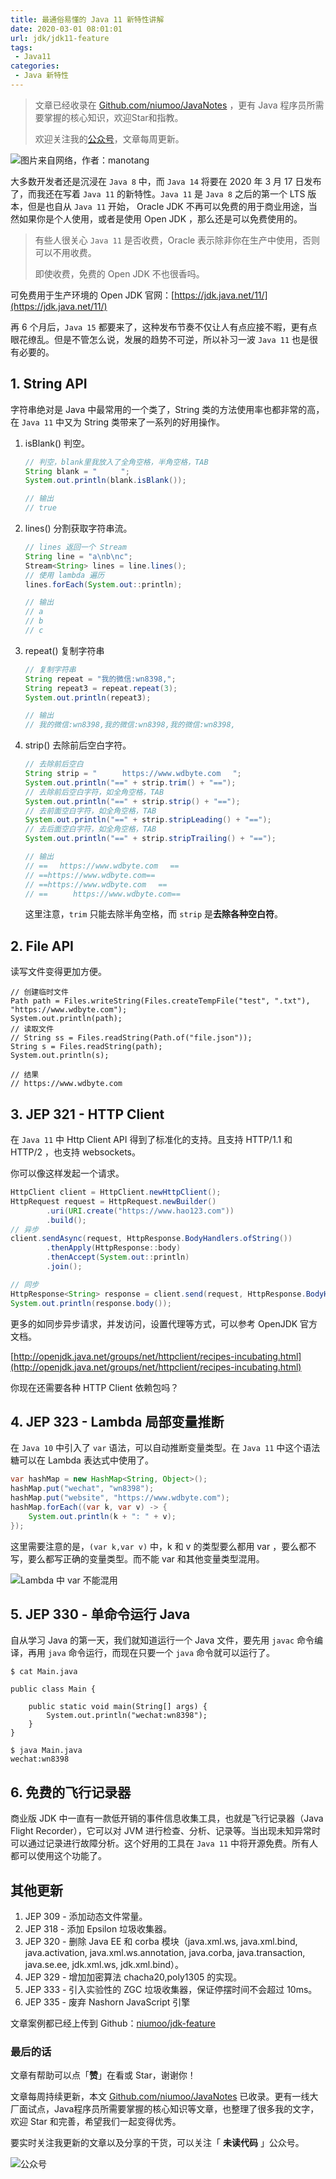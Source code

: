 ```yaml
---
title: 最通俗易懂的 Java 11 新特性讲解
date: 2020-03-01 08:01:01
url: jdk/jdk11-feature
tags:
 - Java11
categories:
 - Java 新特性
---
```


> 文章已经收录在 [Github.com/niumoo/JavaNotes](https://github.com/niumoo/JavaNotes) ，更有 Java 程序员所需要掌握的核心知识，欢迎Star和指教。
>
> 欢迎关注我的[公众号](https://github.com/niumoo/JavaNotes#%E5%85%AC%E4%BC%97%E5%8F%B7)，文章每周更新。

![图片来自网络，作者：manotang](https://cdn.jsdelivr.net/gh/niumoo/cdn-assets/2020/Oxz5l3JUFaHrCNm.jpg)

大多数开发者还是沉浸在 `Java 8` 中，而 `Java 14` 将要在 2020 年 3 月 17 日发布了，而我还在写着 `Java 11` 的新特性。`Java 11` 是 `Java 8` 之后的第一个 LTS 版本，但是也自从 `Java 11` 开始， Oracle JDK 不再可以免费的用于商业用途，当然如果你是个人使用，或者是使用 Open JDK ，那么还是可以免费使用的。

> 有些人很关心 `Java 11` 是否收费，Oracle 表示除非你在生产中使用，否则可以不用收费。
>
> 即使收费，免费的 Open JDK 不也很香吗。

可免费用于生产环境的 Open JDK 官网：[https://jdk.java.net/11/](https://jdk.java.net/11/)

再 6 个月后，`Java 15` 都要来了，这种发布节奏不仅让人有点应接不暇，更有点眼花缭乱。但是不管怎么说，发展的趋势不可逆，所以补习一波 `Java 11` 也是很有必要的。

<!-- more-->

## 1.  String API

字符串绝对是 Java 中最常用的一个类了，String 类的方法使用率也都非常的高，在 `Java 11` 中又为 String 类带来了一系列的好用操作。

1. isBlank() 判空。

   ```java
   // 判空，blank里我放入了全角空格，半角空格，TAB
   String blank = "　　  ";
   System.out.println(blank.isBlank());
   
   // 输出
   // true
   ```

2. lines() 分割获取字符串流。

   ```java
   // lines 返回一个 Stream
   String line = "a\nb\nc";
   Stream<String> lines = line.lines();
   // 使用 lambda 遍历
   lines.forEach(System.out::println);
   
   // 输出
   // a
   // b
   // c
   ```

3. repeat() 复制字符串

   ```java
   // 复制字符串
   String repeat = "我的微信:wn8398,";
   String repeat3 = repeat.repeat(3);
   System.out.println(repeat3);
   
   // 输出
   // 我的微信:wn8398,我的微信:wn8398,我的微信:wn8398,
   ```

4. strip() 去除前后空白字符。

   ```java
   // 去除前后空白
   String strip = "   　 https://www.wdbyte.com 　";
   System.out.println("==" + strip.trim() + "==");
   // 去除前后空白字符，如全角空格，TAB
   System.out.println("==" + strip.strip() + "==");
   // 去前面空白字符，如全角空格，TAB
   System.out.println("==" + strip.stripLeading() + "==");
   // 去后面空白字符，如全角空格，TAB
   System.out.println("==" + strip.stripTrailing() + "==");
   
   // 输出
   // ==　 https://www.wdbyte.com 　==
   // ==https://www.wdbyte.com==
   // ==https://www.wdbyte.com 　==
   // ==   　 https://www.wdbyte.com==
   ```

   这里注意，`trim` 只能去除半角空格，而 `strip` 是**去除各种空白符**。

## 2. File API

读写文件变得更加方便。

```
// 创建临时文件
Path path = Files.writeString(Files.createTempFile("test", ".txt"), "https://www.wdbyte.com");
System.out.println(path);
// 读取文件
// String ss = Files.readString(Path.of("file.json"));
String s = Files.readString(path);
System.out.println(s);

// 结果
// https://www.wdbyte.com
```

## 3. JEP 321 - HTTP Client

在 `Java 11` 中 Http Client API 得到了标准化的支持。且支持 HTTP/1.1 和 HTTP/2 ，也支持 websockets。

你可以像这样发起一个请求。

```java
HttpClient client = HttpClient.newHttpClient();
HttpRequest request = HttpRequest.newBuilder()
        .uri(URI.create("https://www.hao123.com"))
        .build();
// 异步
client.sendAsync(request, HttpResponse.BodyHandlers.ofString())
        .thenApply(HttpResponse::body)
        .thenAccept(System.out::println)
        .join();

// 同步
HttpResponse<String> response = client.send(request, HttpResponse.BodyHandlers.ofString());
System.out.println(response.body());
```

更多的如同步异步请求，并发访问，设置代理等方式，可以参考 OpenJDK 官方文档。

[http://openjdk.java.net/groups/net/httpclient/recipes-incubating.html](http://openjdk.java.net/groups/net/httpclient/recipes-incubating.html)

你现在还需要各种 HTTP Client 依赖包吗？

## 4. JEP 323 - Lambda 局部变量推断

在 `Java 10` 中引入了 `var` 语法，可以自动推断变量类型。在 `Java 11` 中这个语法糖可以在 Lambda 表达式中使用了。

```java
var hashMap = new HashMap<String, Object>();
hashMap.put("wechat", "wn8398");
hashMap.put("website", "https://www.wdbyte.com");
hashMap.forEach((var k, var v) -> {
    System.out.println(k + ": " + v);
});
```

这里需要注意的是，`(var k,var v)` 中，k 和 v  的类型要么都用 var ，要么都不写，要么都写正确的变量类型。而不能 var 和其他变量类型混用。

![Lambda 中 var 不能混用](https://cdn.jsdelivr.net/gh/niumoo/cdn-assets/2020/Lgjh2n6qAr34lK8.jpg)

## 5. JEP 330 - 单命令运行 Java

自从学习 Java 的第一天，我们就知道运行一个 Java 文件，要先用 `javac` 命令编译，再用 `java` 命令运行，而现在只要一个 `java` 命令就可以运行了。

```shell
$ cat Main.java

public class Main {

    public static void main(String[] args) {
        System.out.println("wechat:wn8398");
    }
}

$ java Main.java
wechat:wn8398
```

## 6. 免费的飞行记录器

商业版 JDK 中一直有一款低开销的事件信息收集工具，也就是飞行记录器（Java Flight Recorder），它可以对 JVM 进行检查、分析、记录等。当出现未知异常时可以通过记录进行故障分析。这个好用的工具在 `Java 11` 中将开源免费。所有人都可以使用这个功能了。

## 其他更新

1. JEP 309 - 添加动态文件常量。
2. JEP 318 - 添加 Epsilon 垃圾收集器。
3. JEP 320 - 删除 Java EE 和 corba 模块（java.xml.ws, java.xml.bind, java.activation, java.xml.ws.annotation, java.corba, java.transaction, java.se.ee, jdk.xml.ws, jdk.xml.bind）。
4. JEP 329 - 增加加密算法 chacha20,poly1305 的实现。
5. JEP 333 - 引入实验性的 ZGC 垃圾收集器，保证停摆时间不会超过 10ms。
6. JEP 335 - 废弃 Nashorn JavaScript 引擎

文章案例都已经上传到 Github：[niumoo/jdk-feature](https://github.com/niumoo/jdk-feature)

### 最后的话

文章有帮助可以点「**赞**」在看或 Star，谢谢你！

文章每周持续更新，本文 [Github.com/niumoo/JavaNotes](https://github.com/niumoo/JavaNotes) 已收录。更有一线大厂面试点，Java程序员所需要掌握的核心知识等文章，也整理了很多我的文字，欢迎 Star 和完善，希望我们一起变得优秀。

要实时关注我更新的文章以及分享的干货，可以关注「 **未读代码** 」公众号。

![公众号](https://camo.githubusercontent.com/a2cbbcea06fb6653b2e0dc25acff3bf0d525a218/68747470733a2f2f63646e2e6a7364656c6976722e6e65742f67682f6e69756d6f6f2f63646e2d6173736574732f776562696e666f2f77656978696e2d7075626c69632e6a7067)